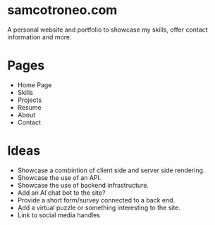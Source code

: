 # samcotroneo.com
A personal website and portfolio to showcase my skills, offer contact information and more.

# Pages
* Home Page
* Skills
* Projects
* Resume
* About
* Contact

# Ideas
* Showcase a combintion of client side and server side rendering.
* Showcase the use of an API.
* Showcase the use of backend infrastructure.
* Add an AI chat bot to the site?
* Provide a short form/survey connected to a back end.
* Add a virtual puzzle or something interesting to the site.
* Link to social media handles
